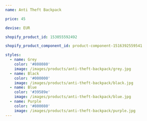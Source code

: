 ```yaml
---
name: Anti Theft Backpack

price: 45

devise: EUR

shopify_product_id: 153055592492

shopify_product_component_id: product-component-1516392559541

styles:
  - name: Grey
    color: '#808080'
    image: /images/products/anti-theft-backpack/grey.jpg
  - name: Black
    color: '#000000'
    image: /images/products/anti-theft-backpack/black.jpg
  - name: Blue
    color: '#39589e'
    image: /images/products/anti-theft-backpack/blue.jpg
  - name: Purple
    color: '#800080'
    image: /images/products/anti-theft-backpack/purple.jpg
---
```



